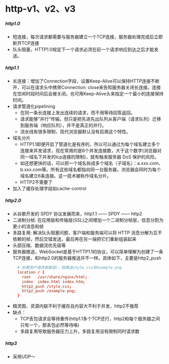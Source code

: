 # http-v1、v2、v3

##### http1.0
- 短连接，每次请求都需要与服务器建立一个TCP连接，服务器处理完成后立即断开TCP连接
- 队头阻塞，HTTP1.0规定下一个请求必须在前一个请求响应到达之后才能发送。

##### http1.1
- 长连接：增加了Connection字段，设置Keep-Alive可以保持HTTP连接不断开，可以在请求头中携带Connection: close来告知服务器关闭长连接。连接在空闲时段时间后会被关闭。也可用Keep-Alive头来指定一个最小的连接保持时间。
- 请求管道化pipelining
  - 在同一条长连接上发出连续的请求，而不用等待回答返回。
  - 请求能够“并行”传输。但只是把先进先出队列从客户端（请求队列）迁移到服务端（响应队列），并不是真正的并行。
  - 流水线有很多限制，现代浏览器默认没有启用这个特性。
- 域名分片
  - HTTP1.1即便开启了管道化是有序的，所以可以通过为每个域名建立多个连接来并发请求，现在常用的是6个并发连接数，大于这个数字(浏览器对同一域名下并发的tcp连接的限制)，就有触发服务器 DoS 保护的风险。
  - 如还想更快的话，可以把一个域名拆成多个域名（子域名）：a.xxx.com、b.xxx.com等。所有这些域名都指向同一台服务器，浏览器会同时为每个域名建立6条连接。这一技术被称作域名分片。
  - HTTP2不需要了
- 加入了缓存处理字段如cache-control

##### http2.0
- 从谷歌开发的 SPDY 协议发展而来，http1.1 —— SPDY —— http2
- 二进制分帧: 在应用层和传输层(SSL)之间增加一个二进制分帧层，信息分割为更小的消息和帧
- 多路复用: 解决队头阻塞问题，客户端和服务端可以将 HTTP 消息分解为互不依赖的帧，然后交错发送，最后再在另一端把它们重新组装起来
- 头部压缩、数据流优先级等
- 服务器推送，WebSocket是基于HTTP1.1的协议，可以简单理解为创建了一条TCP连接，和http2.0的服务器推送并不一样。具体如下，主要是http2_push
  ```conf
    # 如果用户请求根路径/，就推送style.css和example.png
    location / {
      root   /usr/share/nginx/html;
      index  index.html index.htm;
      http2_push /style.css;
      http2_push /example.png;
    }
  ```
- 精灵图、资源内联不利于缓存且内容大不利于并发，http2不推荐
- 缺点：
  - TCP丢包请求会等待重传(http1.1多个TCP还行，http2和每个服务器之间只有一个，那丢包必然等待咯)
  - 多路复用导致服务器压力上升，多路复用没有限制同时请求数

##### http3
- 采用UDP～

